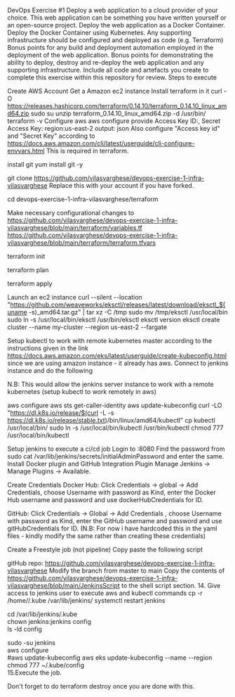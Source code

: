 DevOps Exercise #1
Deploy a web application to a cloud provider of your choice. This web application can be something you have written yourself or an open-source project.
Deploy the web application as a Docker Container.
Deploy the Docker Container using Kubernetes.
Any supporting infrastructure should be configured and deployed as code (e.g. Terraform)
Bonus points for any build and deployment automation employed in the deployment of the web application.
Bonus points for demonstrating the ability to deploy, destroy and re-deploy the web application and any supporting infrastructure.
Include all code and artefacts you create to complete this exercise within this repository for review.
Steps to execute

Create AWS Account
Get a Amazon ec2 instance
Install terraform in it curl -O https://releases.hashicorp.com/terraform/0.14.10/terraform_0.14.10_linux_amd64.zip sudo su unzip terraform_0.14.10_linux_amd64.zip -d /usr/bin/ terraform -v
Configure aws
aws configure
provide
Access Key ID:,
Secret Access Key:
region:us-east-2
output: json
Also configure "Access key id" and "Secret Key" according to https://docs.aws.amazon.com/cli/latest/userguide/cli-configure-envvars.html This is required in terraform.

install git
yum install git -y

git clone https://github.com/vilasvarghese/devops-exercise-1-infra-vilasvarghese
Replace this with your account if you have forked.

cd devops-exercise-1-infra-vilasvarghese/terraform

Make necessary configurational changes to
https://github.com/vilasvarghese/devops-exercise-1-infra-vilasvarghese/blob/main/terraform/variables.tf
https://github.com/vilasvarghese/devops-exercise-1-infra-vilasvarghese/blob/main/terraform/terraform.tfvars

terraform init

terraform plan

terraform apply

Launch an ec2 instance
curl --silent --location "https://github.com/weaveworks/eksctl/releases/latest/download/eksctl_$(uname -s)_amd64.tar.gz" | tar xz -C /tmp
sudo mv /tmp/eksctl /usr/local/bin
sudo ln -s /usr/local/bin/eksctl /usr/bin/eksctl
eksctl version
eksctl create cluster --name my-cluster --region us-east-2 --fargate

Setup kubectl to work with remote kubernetes master according to the instructions given in the link
https://docs.aws.amazon.com/eks/latest/userguide/create-kubeconfig.html
since we are using amazon instance - it already has aws.
Connect to jenkins instance and do the following

N.B: This would allow the jenkins server instance to work with a remote kubernetes (setup kubectl to work remotely in aws)

aws configure
aws sts get-caller-identity
aws update-kubeconfig
curl -LO "https://dl.k8s.io/release/$(curl -L -s https://dl.k8s.io/release/stable.txt)/bin/linux/amd64/kubectl"
cp kubectl /usr/local/bin/
sudo ln -s /usr/local/bin/kubectl /usr/bin/kubectl
chmod 777 /usr/local/bin/kubectl

Setup jenkins to execute a ci/cd job Login to :8080 Find the password from sudo cat /var/lib/jenkins/secrets/initialAdminPassword and enter the same.
Install Docker plugin and GitHub Integration Plugin Manage Jenkins → Manage Plugins → Available.

Create Credentials Docker Hub: Click Credentials → global → Add Credentials, choose Username with password as Kind, enter the Docker Hub username and password and use dockerHubCredentials for ID.

GitHub: Click Credentials → Global → Add Credentials , choose Username with password as Kind, enter the GitHub username and password and use gitHubCredentials for ID. (N.B: For now i have hardcoded this in the yaml files - kindly modify the same rather than creating these credentials)

Create a Freestyle job (not pipeline) Copy paste the following script

gitHub repo: https://github.com/vilasvarghese/devops-exercise-1-infra-vilasvarghese Modify the branch from master to main Copy the contents of https://github.com/vilasvarghese/devops-exercise-1-infra-vilasvarghese/blob/main/JenkinsScript to the shell script section. 14. Give access to jenkins user to execute aws and kubectl commands cp -r /home//.kube /var/lib/jenkins/
systemctl restart jenkins

cd /var/lib/jenkins/.kube  
chown jenkins:jenkins config  
ls -ld config  

sudo -su jenkins  
aws configure  
#aws update-kubeconfig
aws eks update-kubeconfig --name <cluster name> --region <region name>
chmod 777 ~/.kube/config  
15.Execute the job.

Don't forget to do terraform destroy once you are done with this.
